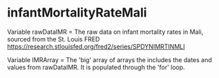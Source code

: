# infantMortalityRateMali

Variable rawDataIMR = The raw data on infant mortality rates in Mali, sourced from the St. Louis FRED 
                      https://research.stlouisfed.org/fred2/series/SPDYNIMRTINMLI

Variable IMRArray = The 'big' array of arrays the includes the dates and values from rawDataIMR. It is populated through the 'for' loop.

